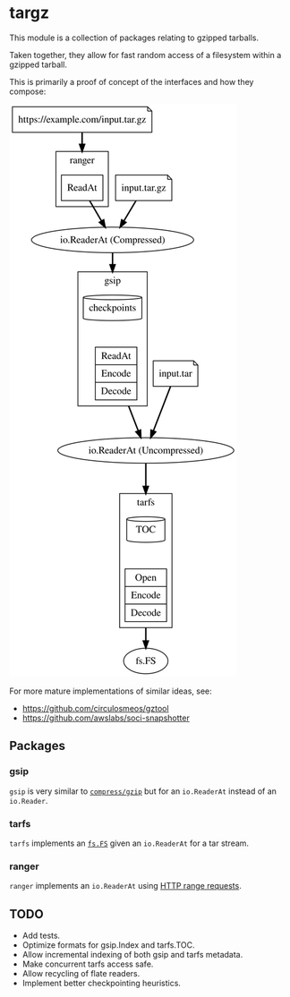 # targz

This module is a collection of packages relating to gzipped tarballs.

Taken together, they allow for fast random access of a filesystem within a gzipped tarball.

This is primarily a proof of concept of the interfaces and how they compose:

<img src="./doc/viz.svg">

For more mature implementations of similar ideas, see:

* https://github.com/circulosmeos/gztool
* https://github.com/awslabs/soci-snapshotter

## Packages

### gsip

`gsip` is very similar to [`compress/gzip`](https://pkg.go.dev/compress/gzip) but for an `io.ReaderAt` instead of an `io.Reader`.

### tarfs

`tarfs` implements an [`fs.FS`](https://pkg.go.dev/io/fs#FS) given an `io.ReaderAt` for a tar stream.

### ranger

`ranger` implements an `io.ReaderAt` using [HTTP range requests](https://developer.mozilla.org/en-US/docs/Web/HTTP/Range_requests).

## TODO

* Add tests.
* Optimize formats for gsip.Index and tarfs.TOC.
* Allow incremental indexing of both gsip and tarfs metadata.
* Make concurrent tarfs access safe.
* Allow recycling of flate readers.
* Implement better checkpointing heuristics.

